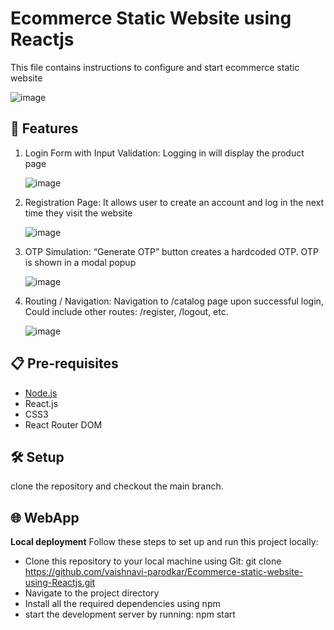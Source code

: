 # Ecommerce Static Website using Reactjs
This file contains instructions to configure and start ecommerce static website

![image](https://github.com/user-attachments/assets/2539e35d-b615-4d49-bf5d-045c4dea19b3)


## 🚀 Features

1) Login Form with Input Validation:
   Logging in will display the product page
   
   ![image](https://github.com/user-attachments/assets/2f4dbf56-81c2-4bf1-bda7-44997f80940a)
   
2) Registration Page:
   It allows user to create an account and log in the next time they visit the website
   
   ![image](https://github.com/user-attachments/assets/ecca33ab-1cb1-4e2d-a7af-008940ee9b1d)
   
3) OTP Simulation:
   “Generate OTP” button creates a hardcoded OTP.
    OTP is shown in a modal popup
   
   ![image](https://github.com/user-attachments/assets/9ada1e06-b992-454a-b997-e2f2efefd1bc)
   
4) Routing / Navigation:
   Navigation to /catalog page upon successful login, Could include other routes: /register, /logout, etc.
   
   ![image](https://github.com/user-attachments/assets/9e56c394-eb08-4007-8f0b-f53e436405e2)
   

## 📋 Pre-requisites
 - [Node.js](https://nodejs.org/)
 - React.js
 - CSS3
 - React Router DOM

## 🛠️ Setup
  clone the repository and checkout the main branch.

## 🌐 WebApp
**Local deployment**
Follow these steps to set up and run this project locally:
- Clone this repository to your local machine using Git:
git clone https://github.com/vaishnavi-parodkar/Ecommerce-static-website-using-Reactjs.git
- Navigate to the project directory
- Install all the required dependencies using npm
- start the development server by running: npm start


